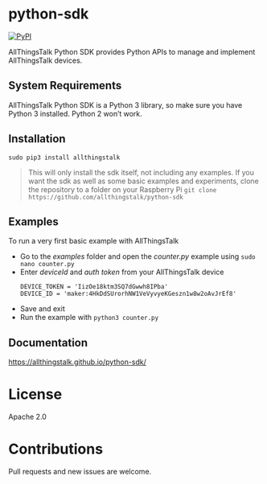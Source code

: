 # python-sdk

[![PyPI](https://img.shields.io/pypi/v/allthingstalk.svg)](https://pypi.python.org/pypi/allthingstalk)

AllThingsTalk Python SDK provides Python APIs to manage and implement AllThingsTalk devices.

## System Requirements

AllThingsTalk Python SDK is a Python 3 library, so make sure you have Python 3 installed. Python 2 won’t work.

## Installation

```
sudo pip3 install allthingstalk
```

> This will only install the sdk itself, not including any examples. If you want the sdk as well as some basic examples and experiments, clone the repository to a folder on your Raspberry Pi
`git clone https://github.com/allthingstalk/python-sdk`

## Examples

To run a very first basic example with AllThingsTalk

* Go to the _examples_ folder and open the _counter.py_ example using `sudo nano counter.py`
* Enter _deviceId_ and _auth token_ from your AllThingsTalk device
  ```
  DEVICE_TOKEN = 'IizOe18ktm3SQ7dGwwh8IPba'
  DEVICE_ID = 'maker:4HkDdSUrorhNW1VeVyvyeKGeszn1w8w2oAvJrEf8'
  ```
* Save and exit
* Run the example with `python3 counter.py`

## Documentation

https://allthingstalk.github.io/python-sdk/

# License

Apache 2.0

# Contributions

Pull requests and new issues are welcome.
